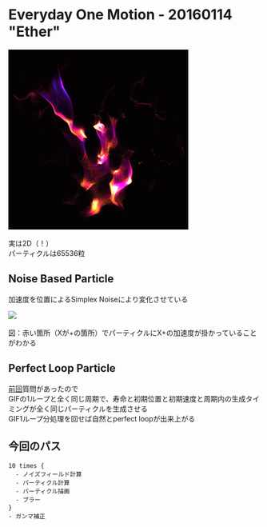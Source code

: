 # Everyday One Motion - 20160114 "Ether"

![](20160114.gif)

実は2D（！）  
パーティクルは65536粒  

## Noise Based Particle
加速度を位置によるSimplex Noiseにより変化させている  

![](noisebasedparticle.gif)

図：赤い箇所（Xが+の箇所）でパーティクルにX+の加速度が掛かっていることがわかる

## Perfect Loop Particle
[前回](https://github.com/FMS-Cat/eom_20160107)質問があったので  
GIFの1ループと全く同じ周期で、寿命と初期位置と初期速度と周期内の生成タイミングが全く同じパーティクルを生成させる  
GIF1ループ分処理を回せば自然とperfect loopが出来上がる

## 今回のパス
    10 times {
      - ノイズフィールド計算
      - パーティクル計算
      - パーティクル描画
      - ブラー
    }
    - ガンマ補正
